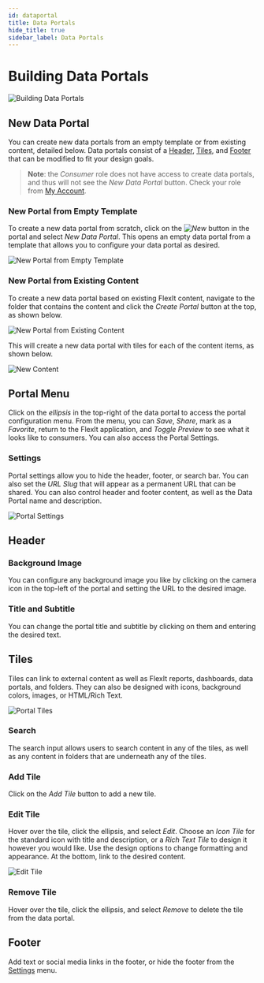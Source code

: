 ```yaml
---
id: dataportal
title: Data Portals
hide_title: true
sidebar_label: Data Portals
---
```


# Building Data Portals

![Building Data Portals](/img/dataportal/dataportal.png)

## New Data Portal

You can create new data portals from an empty template or from existing content, detailed below. Data portals consist of a [Header](#header), [Tiles](#tiles), and [Footer](#footer) that can be modified to fit your design goals.

> **Note**: the *Consumer* role does not have access to create data portals, and thus will not see the *New Data Portal* button. Check your role from [My Account](portal.md#user).

### New Portal from Empty Template

To create a new data portal from scratch, click on the *![New](/img/portal/new.png)* button in the portal and select *New Data Portal*. This opens an empty data portal from a template that allows you to configure your data portal as desired.

![New Portal from Empty Template](/img/dataportal/new_dataportal_blank.png)

### New Portal from Existing Content

To create a new data portal based on existing FlexIt content, navigate to the folder that contains the content and click the *Create Portal* button at the top, as shown below.

![New Portal from Existing Content](/img/dataportal/create_portal.png)

This will create a new data portal with tiles for each of the content items, as shown below.

![New Content](/img/dataportal/new_dataportal_content.png)

## Portal Menu

Click on the *ellipsis* in the top-right of the data portal to access the portal configuration menu. From the menu, you can *Save*, *Share*, mark as a *Favorite*, return to the FlexIt application, and *Toggle Preview* to see what it looks like to consumers. You can also access the Portal Settings.

### Settings

Portal settings allow you to hide the header, footer, or search bar. You can also set the *URL Slug* that will appear as a permanent URL that can be shared. You can also control header and footer content, as well as the Data Portal name and description.

![Portal Settings](/img/dataportal/settings.png)

## Header

### Background Image

You can configure any background image you like by clicking on the camera icon in the top-left of the portal and setting the URL to the desired image.

### Title and Subtitle

You can change the portal title and subtitle by clicking on them and entering the desired text.

## Tiles

Tiles can link to external content as well as FlexIt reports, dashboards, data portals, and folders. They can also be designed with icons, background colors, images, or HTML/Rich Text.

![Portal Tiles](/img/dataportal/tiles.png)

### Search

The search input allows users to search content in any of the tiles, as well as any content in folders that are underneath any of the tiles.

### Add Tile

Click on the *Add Tile* button to add a new tile.

### Edit Tile

Hover over the tile, click the ellipsis, and select *Edit*. Choose an *Icon Tile* for the standard icon with title and description, or a *Rich Text Tile* to design it however you would like. Use the design options to change formatting and appearance. At the bottom, link to the desired content.

![Edit Tile](/img/dataportal/edit_tile.png)


### Remove Tile

Hover over the tile, click the ellipsis, and select *Remove* to delete the tile from the data portal. 


## Footer

Add text or social media links in the footer, or hide the footer from the [Settings](#settings) menu.